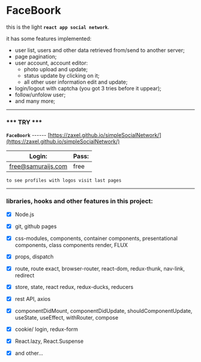 # FaceBoork
this is the light **`react app social network`**.

it has some features implemented: 
* user list, users and other data retrieved from/send to another server;
* page pagination;
* user account, account editor:
    * photo upload and update;
    * status update by clicking on it;
    * all other user information edit and update;
* login/logout with captcha (you got 3 tries before it uppear);
* follow/unfolow user;
* and many more;

*************************************************
### *** TRY ***

**`FaceBoork`** ------ [https://zaxel.github.io/simpleSocialNetwork/](https://zaxel.github.io/simpleSocialNetwork/)

| Login: | Pass: |
|--------|-------|
| free@samuraijs.com  |   free             |


`to see profiles with logos visit last pages`                            

*************************************************


### libraries, hooks and other features in this project:

- [x] Node.js
- [x] git, github pages
- [x] css-modules, components, container components, presentational components, class components render, FLUX
- [x] props, dispatch
- [x] route, route exact, browser-router, react-dom, redux-thunk, nav-link, redirect
- [x] store, state, react redux, redux-ducks, reducers
- [x] rest API, axios
- [x] componentDidMount, componentDidUpdate, shouldComponentUpdate, useState, useEffect, withRouter, compose
- [x] cookie/ login, redux-form
- [x] React.lazy, React.Suspense
- [x] and other...

